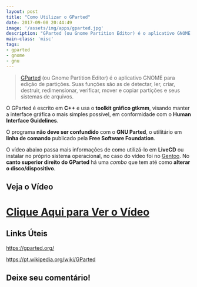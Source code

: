 ```yaml
---
layout: post
title: "Como Utilizar o GParted"
date: 2017-09-08 20:44:49
image: '/assets/img/apps/gparted.jpg'
description: "GParted (ou Gnome Partition Editor) é o aplicativo GNOME para edição de partições."
main-class: 'misc'
tags:
- gparted
- gnome
- gnu
---
```


> [GParted](https://gparted.org/) (ou Gnome Partition Editor) é o aplicativo GNOME para edição de partições. Suas funções são as de detectar, ler, criar, destruir, redimensionar, verificar, mover e copiar partições e seus sistemas de arquivos.

O GParted é escrito em __C++__ e usa o __toolkit gráfico gtkmm__, visando manter a interface gráfica o mais simples possível, em conformidade com o __Human Interface Guidelines__.

O programa __não deve ser confundido__ com o __GNU Parted__, o utilitário em __linha de comando__ publicado pela __Free Software Foundation__.

O vídeo abaixo passa mais informações de como utilizá-lo em __LiveCD__ ou instalar no próprio sistema operacional, no caso do vídeo foi no [Gentoo](http://www.terminalroot.com.br/tags#gentoo). No __canto superior direito do GParted__ há uma _combo_ que tem até como __alterar o disco/dispositivo__.

## Veja o Vídeo

# [Clique Aqui para Ver o Vídeo](https://www.youtube.com/watch?v=fB6C-mXEnE4)


## Links Úteis

<https://gparted.org/>

<https://pt.wikipedia.org/wiki/GParted>

## Deixe seu comentário!

<script async src="https://pagead2.googlesyndication.com/pagead/js/adsbygoogle.js"></script>

<!-- Informat -->
<ins class="adsbygoogle"
 style="display:block"
 data-ad-client="ca-pub-2838251107855362"
 data-ad-slot="2327980059"
 data-ad-format="auto"
 data-full-width-responsive="true"></ins>

<script>
(adsbygoogle = window.adsbygoogle || []).push({});
</script>

